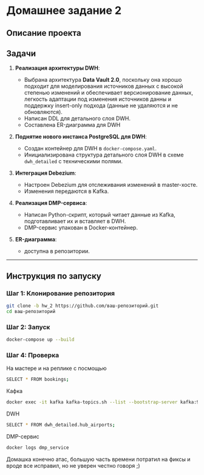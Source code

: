 # Домашнее задание 2

## Описание проекта

## Задачи

1. **Реализация архитектуры DWH**:
   - Выбрана архитектура **Data Vault 2.0**, поскольку она хорошо подходит для моделирования источников данных с высокой степенью изменений и обеспечивает версионирование данных, легкость адаптации под изменения источников данны и поддержку insert-only подхода (данные не удаляются и не обновляются).
   - Написан DDL для детального слоя DWH.
   - Составлена ER-диаграмма для DWH

2. **Поднятие нового инстанса PostgreSQL для DWH**:
   - Создан контейнер для DWH в `docker-compose.yaml`.
   - Инициализирована структура детального слоя DWH в схеме `dwh_detailed` с техническими полями.

3. **Интеграция Debezium**:
   - Настроен Debezium для отслеживания изменений в master-хосте.
   - Изменения передаются в Kafka.

4. **Реализация DMP-сервиса**:
   - Написан Python-скрипт, который читает данные из Kafka, подготавливает их и вставляет в DWH.
   - DMP-сервис упакован в Docker-контейнер.

5. **ER-диаграмма**:
   - доступна в репозитории.

---

## Инструкция по запуску

### Шаг 1: Клонирование репозитория
```bash
git clone -b hw_2 https://github.com/ваш-репозиторий.git
cd ваш-репозиторий
```


### Шаг 2: Запуск
```bash
docker-compose up --build
```

### Шаг 4: Проверка
На мастере и на реплике с посмощью 
```bash
SELECT * FROM bookings;
```
Кафка
```bash
docker exec -it kafka kafka-topics.sh --list --bootstrap-server kafka:9092
```
DWH 
```bash
SELECT * FROM dwh_detailed.hub_airports;
```
DMP-сервис
```bash
docker logs dmp_service
```

Домашка конечно атас, большую часть времени потратил на фиксы и вроде все исправил, но не уверен честно говоря ;)
